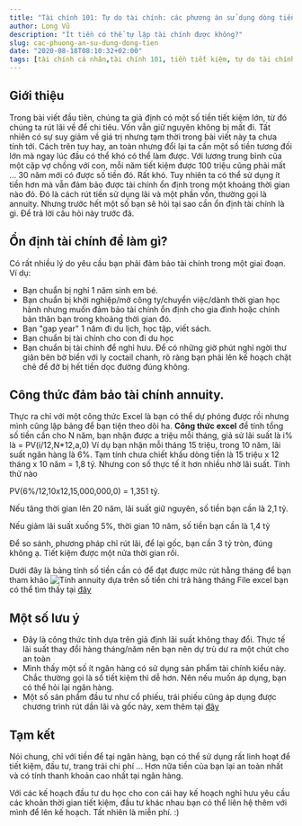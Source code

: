 ```yaml
---
title: "Tài chính 101: Tự do tài chính: các phương án sử dụng dòng tiền"
author: Long Vũ
description: "Ít tiền có thể tự lập tài chính được không?"
slug: cac-phuong-an-su-dung-dong-tien
date: "2020-08-18T08:10:32+02:00"
tags: [tài chính cá nhân,tài chính 101, tiền tiết kiệm, tự do tài chính]
---
```

## Giới thiệu 

Trong bài viết đầu tiên, chúng ta giả định có một số tiền tiết kiệm lớn, từ đó chúng ta rút lãi về để chi tiêu. Vốn vẫn giữ nguyên không bị mất đi. Tất nhiên có sự suy giảm về giá trị nhưng tạm thời trong bài viết này ta chưa tính tới. 
Cách trên tuy hay, an toàn nhưng đổi lại ta cần một số tiền tương đối lớn mà ngay lúc đầu có thể khó có thể làm được. Với lương trung bình của một cặp vợ chồng với con, mỗi năm tiết kiệm được 100 triệu cũng phải mất ... 30 năm mới có được số tiền đó. Rất khó.
Tuy nhiên ta có thể sử dụng ít tiền hơn mà vẫn đảm bảo được tài chính ổn định trong một khoảng thời gian nào đó. Đó là cách rút tiền sử dụng lãi và một phần vốn, thường gọi là annuity. Nhưng trước hết một số bạn sẽ hỏi tại sao cần ổn định tài chính là gì. Để trả lời câu hỏi này trước đã.

## Ổn định tài chính để làm gì?
Có rất nhiều lý do yêu cầu bạn phải đảm bảo tài chính trong một giai đoạn. Ví dụ: 
- Bạn chuẩn bị nghỉ 1 năm sinh em bé. 
- Bạn chuẩn bị khởi nghiệp/mở công ty/chuyển việc/dành thời gian học hành nhưng muốn đảm bảo tài chính ổn định cho gia đình hoặc chính bản thân bạn trong khoảng thời gian đó.
- Bạn "gap year" 1 năm đi du lịch, học tập, viết sách.
- Bạn chuẩn bị tài chính cho con đi du học 
- Bạn chuẩn bị tài chính để nghỉ hưu.
Để có những giờ phút nghỉ ngời thư giãn bên bờ biển với ly coctail chanh, rõ ràng bạn phải lên kế hoạch chặt chẽ để đỡ bị hết tiền dọc đường đúng không.

## Công thức đảm bảo tài chính annuity.
Thực ra chỉ với một công thức Excel là bạn có thể dự phóng được rồi nhưng mình cũng lập bảng để bạn tiện theo dõi ha. 
__Công thức excel__ để tính tổng số tiền cần cho N năm, bạn nhận được a triệu mỗi tháng, giả sử lãi suất là i% là = PV(i/12,N*12,a,0)
Ví dụ bạn nhận mỗi tháng 15 triệu, trong 10 năm, lãi suất ngân hàng là 6%. Tạm tính chưa chiết khấu dòng tiền là 15 triệu x 12 tháng x 10 năm = 1,8 tỷ. Nhưng con số thực tế ít hơn nhiều nhờ lãi suất. Tính thử nào

PV(6%/12,10x12,15,000,000,0) = 1,351 tỷ. 

Nếu tăng thời gian lên 20 năm, lãi suất giữ nguyên, số tiền bạn cần là 2,1 tỷ.

Nếu giảm lãi suất xuống 5%, thời gian 10 năm, số tiền bạn cần là 1,4 tỷ

Để so sánh, phương pháp chỉ rút lãi, để lại gốc, bạn cần 3 tỷ tròn, đúng không ạ. Tiết kiệm được một nửa thời gian rồi.

Dưới đây là bảng tính số tiền cần có để đạt được mức rút hằng tháng để bạn tham khảo
![Tính annuity dựa trên số tiền chi trả hàng tháng](/post/img/annuity-calc.png)
File excel bạn có thể tìm thấy tại [đây](https://docs.google.com/spreadsheets/d/1JwKEoN298JoaFWfP-l1Auh6VI0nUapUNFJ7LCfTg2dk/edit?usp=sharing)

## Một số lưu ý 
- Đây là công thức tính dựa trên giả định lãi suất không thay đổi. Thực tế lãi suất thay đổi hàng tháng/năm nên bạn nên dự trù dư ra một chút cho an toàn
- Mình thấy một số ít ngân hàng có sử dụng sản phẩm tài chính kiểu này. Chắc thường gọi là sổ tiết kiệm thì dễ hơn. Nên nếu muốn áp dụng, bạn có thể hỏi lại ngân hàng.
- Một số sản phẩm đầu tư như cổ phiếu, trái phiếu cũng áp dụng được chương trình rút dần lãi và gốc này, xem thêm tại [đây](https://www.tcbs.com.vn/referral?cusPhone=0966365546&REFERRALCODE=105C465546)

## Tạm kết 
Nói chung, chỉ với tiền để tại ngân hàng, bạn có thể sử dụng rất linh hoạt để tiết kiệm, đầu tư, trang trải chi phí ... Hơn nữa tiền của bạn lại an toàn nhất và có tính thanh khoản cao nhất tại ngân hàng.

Với các kế hoạch đầu tư du học cho con cái hay kế hoạch nghỉ hưu yêu cầu các khoản thời gian tiết kiệm, đầu tư khác nhau bạn có thể liên hệ thêm với mình để lên kế hoạch. Tất nhiên là miễn phí. :)

